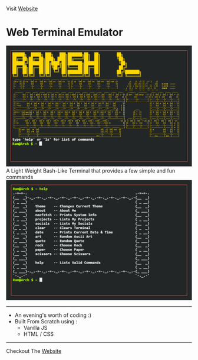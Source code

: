 

Visit [Website](https://h-ram.github.io/RamSH)
# **Web Terminal Emulator**


![website preview](./assets//README/rm_img1.PNG)
A Light Weight Bash-Like Terminal that provides a few simple and fun commands
![commands preview](./assets//README/rm_img2.PNG)
___
* An evening's worth of coding :)
* Built From Scratch using :
    * Vanilla JS
    * HTML / CSS
___
Checkout The [Website](https://h-ram.github.io/RamSH)

